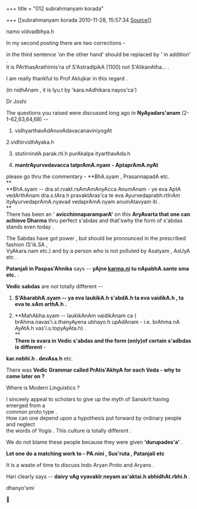 +++
title = "012 subrahmanyam korada"

+++
[[subrahmanyam korada	2010-11-28, 15:57:34 [Source](https://groups.google.com/g/bvparishat/c/qiRrP1l-GfQ)]]



namo vidvadbhya.h  
  
In my second posting there are two corrections -  
  
in the third sentence 'on the other hand' should be replaced by ' in addition' .  
it is PArthasArathimis'ra of S'AstradIpikA (1100) not S'AlikanAtha... .  
  
I am really thankful to Prof Aklujkar in this regard .  
  
(in nidhAnam , it is lyu.t by 'kara.nAdhikara.nayos'ca')  
  
Dr Joshi  
  
The questions you raised were discussed long ago in **NyAyadars'anam** (2-1-62,63,64,68) --  
  
1. vidhyarthavAdAnuvAdavacanaviniyogAt  
  
2.vidhirvidhAyaka.h  
  
3. stutirnindA parak.rti.h purAkalpa ityarthavAda.h  
  
4. **mantrAyurvedavacca tatprAmA.nyam** **- AptaprAmA.nyAt**  
  
please go thru the commentary - **BhA.syam , PrasannapadA etc.  
**  
**BhA.syam -- dra.st.rvakt.rsAmAmAnyAcca AnumAnam - ye eva AptA vedArthAnam dra.s.tAra.h pravaktAras'ca te eva Ayurvedaprabh.rtInAm ityAyurvedaprAmA.nyavad vedaprAmA.nyam anumAtavyam iti .  
**  
There has been an ' **avicchinnaparamparA'** on this **AryAvarta that one can achieve Dharma** thru perfect s'abdas and that'swhy the form of s'abdas stands even today .  
  
The Sabdas have got power , but should be pronounced in the prescribed fashion (S'ik.SA ,  
VyAkara.nam etc.) and by a person who is not polluted by Asatyam , AsUyA etc .  
  
**Patanjali in Paspas'Ahnika** says -- **yAjne [karma.ni](http://karma.ni) tu nApabhA.sante sma etc.** .  
  
**Vedic sabdas** are not totally different --  
  
1. **S'AbarabhA.syam -- ya eva laukikA.h s'abdA.h ta eva vaidikA.h , ta eva te.sAm arthA.h .**  
  
2. **MahAbha.syam -- laukikAnAm vaidikAnam ca ( brAhma.navas'i.s.thanyAyena ubhayo.h upAdAnam - i.e. brAhma.nA AyAtA.h vas'i.s.topyAyAta.h) .  
**  
**There is svara in Vedic s'abdas and the form (only)of certain s'adbdas is different** -  
  
**kar.nebhi.h . devAsa.h** etc.  
  
There was **Vedic Grammar called PrAtis'AkhyA for each Veda - why to come later  on ?**  
  
Where is Modern Linguistics ?  
  
I sinceely appeal to scholars to give up the myth of Sanskrit having
emerged from a  
common proto type .  
How can one depend upon a hypothesis put forward by ordinary people
and neglect  
the words of Yogis . This culture is totally different .  
  
We do not blame these people because they were given **'durupades'a'** .  
  
**Let one do a matching work to - PA.nini , Sus'ruta , Patanjali etc**  
  
It is a waste of time to discuss Indo Aryan Proto and Aryans .  
  
Hari clearly says -- **daivy vAg vyavakIr.neyam as'aktai.h abhidhAt.rbhi.h** .  
  
dhanyo'smi



